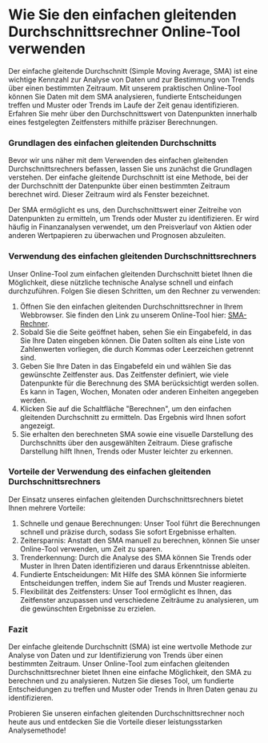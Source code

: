 Wie Sie den einfachen gleitenden Durchschnittsrechner Online-Tool verwenden
===========================================================================

Der einfache gleitende Durchschnitt (Simple Moving Average, SMA) ist eine wichtige Kennzahl zur Analyse von Daten und zur Bestimmung von Trends über einen bestimmten Zeitraum. Mit unserem praktischen Online-Tool können Sie Daten mit dem SMA analysieren, fundierte Entscheidungen treffen und Muster oder Trends im Laufe der Zeit genau identifizieren. Erfahren Sie mehr über den Durchschnittswert von Datenpunkten innerhalb eines festgelegten Zeitfensters mithilfe präziser Berechnungen.

### Grundlagen des einfachen gleitenden Durchschnitts

Bevor wir uns näher mit dem Verwenden des einfachen gleitenden Durchschnittsrechners befassen, lassen Sie uns zunächst die Grundlagen verstehen. Der einfache gleitende Durchschnitt ist eine Methode, bei der der Durchschnitt der Datenpunkte über einen bestimmten Zeitraum berechnet wird. Dieser Zeitraum wird als Fenster bezeichnet.

Der SMA ermöglicht es uns, den Durchschnittswert einer Zeitreihe von Datenpunkten zu ermitteln, um Trends oder Muster zu identifizieren. Er wird häufig in Finanzanalysen verwendet, um den Preisverlauf von Aktien oder anderen Wertpapieren zu überwachen und Prognosen abzuleiten.

### Verwendung des einfachen gleitenden Durchschnittsrechners

Unser Online-Tool zum einfachen gleitenden Durchschnitt bietet Ihnen die Möglichkeit, diese nützliche technische Analyse schnell und einfach durchzuführen. Folgen Sie diesen Schritten, um den Rechner zu verwenden:

1. Öffnen Sie den einfachen gleitenden Durchschnittsrechner in Ihrem Webbrowser. Sie finden den Link zu unserem Online-Tool hier: [SMA-Rechner](https://www.onlinecalculatorsfree.com/de/math/simple-moving-average-calculator.html).
2. Sobald Sie die Seite geöffnet haben, sehen Sie ein Eingabefeld, in das Sie Ihre Daten eingeben können. Die Daten sollten als eine Liste von Zahlenwerten vorliegen, die durch Kommas oder Leerzeichen getrennt sind.
3. Geben Sie Ihre Daten in das Eingabefeld ein und wählen Sie das gewünschte Zeitfenster aus. Das Zeitfenster definiert, wie viele Datenpunkte für die Berechnung des SMA berücksichtigt werden sollen. Es kann in Tagen, Wochen, Monaten oder anderen Einheiten angegeben werden.
4. Klicken Sie auf die Schaltfläche "Berechnen", um den einfachen gleitenden Durchschnitt zu ermitteln. Das Ergebnis wird Ihnen sofort angezeigt.
5. Sie erhalten den berechneten SMA sowie eine visuelle Darstellung des Durchschnitts über den ausgewählten Zeitraum. Diese grafische Darstellung hilft Ihnen, Trends oder Muster leichter zu erkennen.

### Vorteile der Verwendung des einfachen gleitenden Durchschnittsrechners

Der Einsatz unseres einfachen gleitenden Durchschnittsrechners bietet Ihnen mehrere Vorteile:

1. Schnelle und genaue Berechnungen: Unser Tool führt die Berechnungen schnell und präzise durch, sodass Sie sofort Ergebnisse erhalten.
2. Zeitersparnis: Anstatt den SMA manuell zu berechnen, können Sie unser Online-Tool verwenden, um Zeit zu sparen.
3. Trenderkennung: Durch die Analyse des SMA können Sie Trends oder Muster in Ihren Daten identifizieren und daraus Erkenntnisse ableiten.
4. Fundierte Entscheidungen: Mit Hilfe des SMA können Sie informierte Entscheidungen treffen, indem Sie auf Trends und Muster reagieren.
5. Flexibilität des Zeitfensters: Unser Tool ermöglicht es Ihnen, das Zeitfenster anzupassen und verschiedene Zeiträume zu analysieren, um die gewünschten Ergebnisse zu erzielen.

### Fazit

Der einfache gleitende Durchschnitt (SMA) ist eine wertvolle Methode zur Analyse von Daten und zur Identifizierung von Trends über einen bestimmten Zeitraum. Unser Online-Tool zum einfachen gleitenden Durchschnittsrechner bietet Ihnen eine einfache Möglichkeit, den SMA zu berechnen und zu analysieren. Nutzen Sie dieses Tool, um fundierte Entscheidungen zu treffen und Muster oder Trends in Ihren Daten genau zu identifizieren.

Probieren Sie unseren einfachen gleitenden Durchschnittsrechner noch heute aus und entdecken Sie die Vorteile dieser leistungsstarken Analysemethode!